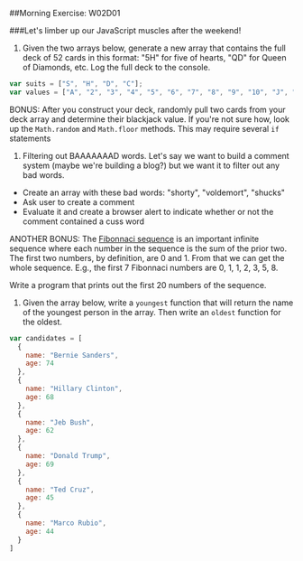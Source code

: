 ##Morning Exercise: W02D01

###Let's limber up our JavaScript muscles after the weekend!

1. Given the two arrays below, generate a new array that contains the full deck of 52 cards in this format: "5H" for five of hearts, "QD" for Queen of Diamonds, etc. Log the full deck to the console.
```js
var suits = ["S", "H", "D", "C"];
var values = ["A", "2", "3", "4", "5", "6", "7", "8", "9", "10", "J", "Q", "K"];
```
BONUS: After you construct your deck, randomly pull two cards from your deck array and determine their blackjack value. If you're not sure how, look up the `Math.random` and `Math.floor` methods.  This may require several `if` statements
1. Filtering out BAAAAAAAD words. Let's say we want to build a comment system (maybe we're building a blog?) but we want it to filter out any bad words.
  * Create an array with these bad words: "shorty", "voldemort", "shucks"
  * Ask user to create a comment
  * Evaluate it and create a browser alert to indicate whether or not the comment contained a cuss word

ANOTHER BONUS: The [Fibonnaci sequence](https://en.wikipedia.org/wiki/Fibonacci_number) is an important infinite sequence where each number in the sequence is the sum of the prior two. The first two numbers, by definition, are 0 and 1. From that we can get the whole sequence. E.g., the first 7 Fibonnaci numbers are 0, 1, 1, 2, 3, 5, 8.

Write a program that prints out the first 20 numbers of the sequence.

1. Given the array below, write a `youngest` function that will return the name of the youngest person in the array. Then write an `oldest` function for the oldest.
```js
var candidates = [
  {
    name: "Bernie Sanders",
    age: 74
  },
  {
    name: "Hillary Clinton",
    age: 68
  },
  {
    name: "Jeb Bush",
    age: 62
  },
  {
    name: "Donald Trump",
    age: 69
  },
  {
    name: "Ted Cruz",
    age: 45
  },
  {
    name: "Marco Rubio",
    age: 44
  }
]
```
